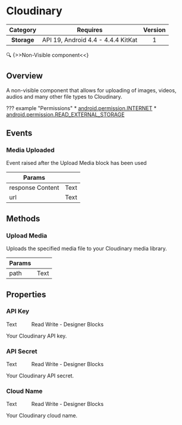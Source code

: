 # Cloudinary

| Category | Requires | Version |
|:--------:|:-------:|:--------:|
|**Storage**|<span class="chip chip-any">API 19, Android 4.4 - 4.4.4 KitKat</span>|<span class="chip chip-number">1</span>|

:mag: {>>Non-Visible component<<}

## Overview

A non-visible component that allows for uploading of images, videos, audios and many other file types to Cloudinary.

??? example "Permissions"
    * [android.permission.INTERNET](https://developer.android.com/reference/android/Manifest.permission.html#INTERNET)
    * [android.permission.READ_EXTERNAL_STORAGE](https://developer.android.com/reference/android/Manifest.permission.html#READ_EXTERNAL_STORAGE)

## Events

### Media Uploaded

Event raised after the Upload Media block has been used

<div class="block" ai2-block="event" not-rendered="true" value="%7B%22componentName%22:%20%22Cloudinary%22,%20%22name%22:%20%22Media%20Uploaded%22,%20%22params%22:%20%5B%22response%20Content%22,%20%22url%22%5D%7D"></div>

| Params | []() |
|--------|------|
|response Content|<span class="chip chip-text">Text</span>|
|url|<span class="chip chip-text">Text</span>|


## Methods

### Upload Media

Uploads the specified media file to your Cloudinary media library.

<div class="block" ai2-block="method" not-rendered="true" value="%7B%22componentName%22:%20%22Cloudinary%22,%20%22name%22:%20%22Upload%20Media%22,%20%22output%22:%20false,%20%22params%22:%20%5B%22path%22%5D%7D"></div>


| Params | []() |
|--------|------|
|path|<span class="chip chip-text">Text</span>|


## Properties

### API Key

<span class="chip chip-text">Text</span><span style="user-select: none;">&nbsp;&nbsp;&nbsp;&nbsp;&nbsp;&nbsp;&nbsp;&nbsp;&nbsp;&nbsp;</span><span class="chip chip-rw">Read</span><span style="user-select: none;">&nbsp;</span><span class="chip chip-rw">Write</span><span style="user-select: none;">&nbsp;</span>-<span style="user-select: none;">&nbsp;</span><span class="chip chip-bd">Designer</span><span style="user-select: none;">&nbsp;</span><span class="chip chip-bd">Blocks</span><span style="user-select: none;">&nbsp;</span>

Your Cloudinary API key.

<div class="block" ai2-block="property" not-rendered="true" value="%7B%22componentName%22:%20%22Cloudinary%22,%20%22name%22:%20%22API%20Key%22,%20%22getter%22:%20true%7D"></div>
<div class="block" ai2-block="property" not-rendered="true" value="%7B%22componentName%22:%20%22Cloudinary%22,%20%22name%22:%20%22API%20Key%22,%20%22getter%22:%20false%7D"></div>


### API Secret

<span class="chip chip-text">Text</span><span style="user-select: none;">&nbsp;&nbsp;&nbsp;&nbsp;&nbsp;&nbsp;&nbsp;&nbsp;&nbsp;&nbsp;</span><span class="chip chip-rw">Read</span><span style="user-select: none;">&nbsp;</span><span class="chip chip-rw">Write</span><span style="user-select: none;">&nbsp;</span>-<span style="user-select: none;">&nbsp;</span><span class="chip chip-bd">Designer</span><span style="user-select: none;">&nbsp;</span><span class="chip chip-bd">Blocks</span><span style="user-select: none;">&nbsp;</span>

Your Cloudinary API secret.

<div class="block" ai2-block="property" not-rendered="true" value="%7B%22componentName%22:%20%22Cloudinary%22,%20%22name%22:%20%22API%20Secret%22,%20%22getter%22:%20true%7D"></div>
<div class="block" ai2-block="property" not-rendered="true" value="%7B%22componentName%22:%20%22Cloudinary%22,%20%22name%22:%20%22API%20Secret%22,%20%22getter%22:%20false%7D"></div>


### Cloud Name

<span class="chip chip-text">Text</span><span style="user-select: none;">&nbsp;&nbsp;&nbsp;&nbsp;&nbsp;&nbsp;&nbsp;&nbsp;&nbsp;&nbsp;</span><span class="chip chip-rw">Read</span><span style="user-select: none;">&nbsp;</span><span class="chip chip-rw">Write</span><span style="user-select: none;">&nbsp;</span>-<span style="user-select: none;">&nbsp;</span><span class="chip chip-bd">Designer</span><span style="user-select: none;">&nbsp;</span><span class="chip chip-bd">Blocks</span><span style="user-select: none;">&nbsp;</span>

Your Cloudinary cloud name.

<div class="block" ai2-block="property" not-rendered="true" value="%7B%22componentName%22:%20%22Cloudinary%22,%20%22name%22:%20%22Cloud%20Name%22,%20%22getter%22:%20true%7D"></div>
<div class="block" ai2-block="property" not-rendered="true" value="%7B%22componentName%22:%20%22Cloudinary%22,%20%22name%22:%20%22Cloud%20Name%22,%20%22getter%22:%20false%7D"></div>
